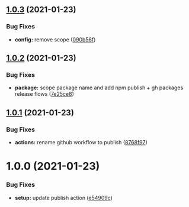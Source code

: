 ## [1.0.3](https://github.com/dankreiger/react-profiler-table/compare/v1.0.2...v1.0.3) (2021-01-23)


### Bug Fixes

* **config:** remove scope ([090b56f](https://github.com/dankreiger/react-profiler-table/commit/090b56fff98342dd50ad0d1e9dcc5f35e8d47284))

## [1.0.2](https://github.com/dankreiger/react-profiler-table/compare/v1.0.1...v1.0.2) (2021-01-23)


### Bug Fixes

* **package:** scope package name and add npm publish + gh packages release flows ([7e25ce8](https://github.com/dankreiger/react-profiler-table/commit/7e25ce8fbdf498c0526ef9a036785536734b71b6))

## [1.0.1](https://github.com/dankreiger/react-profiler-table/compare/v1.0.0...v1.0.1) (2021-01-23)


### Bug Fixes

* **actions:** rename github workflow to publish ([8768f97](https://github.com/dankreiger/react-profiler-table/commit/8768f974429204c5fc347b3579d3b642e2fdfcd5))

# 1.0.0 (2021-01-23)


### Bug Fixes

* **setup:** update publish action ([e54909c](https://github.com/dankreiger/react-profiler-table/commit/e54909cc877625fe33d1bac65162b0de1321384d))
